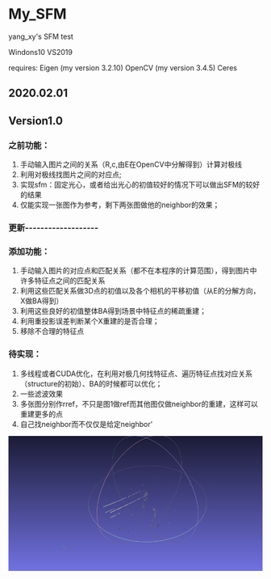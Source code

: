 # My_SFM
 yang_xy's SFM test


Windons10 VS2019

requires:
Eigen (my version 3.2.10)
OpenCV (my version 3.4.5)
Ceres

## 2020.02.01
## Version1.0
### 之前功能：
1. 手动输入图片之间的关系（R,c,由E在OpenCV中分解得到）计算对极线
2. 利用对极线找图片之间的对应点;
3. 实现sfm：固定光心，或者给出光心的初值较好的情况下可以做出SFM的较好的结果
4. 仅能实现一张图作为参考，剩下两张图做他的neighbor的效果；

### 更新-------------------
### 添加功能：
1. 手动输入图片的对应点和匹配关系（都不在本程序的计算范围），得到图片中许多特征点之间的匹配关系
2. 利用这些匹配关系做3D点的初值以及各个相机的平移初值（从E的分解方向，X做BA得到）
3. 利用这些良好的初值整体BA得到场景中特征点的稀疏重建；
4. 利用重投影误差判断某个X重建的是否合理；
5. 移除不合理的特征点

### 待实现：
1. 多线程或者CUDA优化，在利用对极几何找特征点、遍历特征点找对应关系（structure的初始）、BA的时候都可以优化；
2. 一些滤波效果
3. 多张图分别作rref，不只是图1做ref而其他图仅做neighbor的重建，这样可以重建更多的点
3. 自己找neighbor而不仅仅是给定neighbor'

![](https://github.com/onepiece1997426/My_SFM/raw/master/图片1.png)

